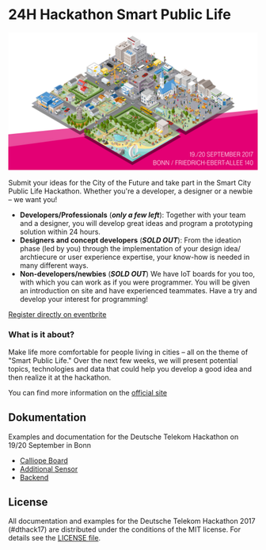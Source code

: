 # 24H Hackathon Smart Public Life

![24H Hackathon Smart Public Life](assets/hackathon_banner.jpg)

Submit your ideas for the City of the Future and take part in the Smart City Public Life Hackathon. Whether you're a developer, a designer or a newbie – we want you!

* **Developers/Professionals** (***only a few left***):
  Together with your team and a designer, you will develop great ideas and program a prototyping solution within 24 hours.
* **Designers and concept developers** (***SOLD OUT***):
  From the ideation phase (led by you) through the implementation of your design idea/ archtiecure or user experience expertise, your know-how is needed in many different ways.
* **Non-developers/newbies** (***SOLD OUT***)
  We have IoT boards for you too, with which you can work as if you were programmer. You will be given an introduction on site and have experienced teammates. Have a try and develop your interest for programming!

[Register directly on eventbrite](https://www.eventbrite.de/e/hackathon-smart-public-life-by-deutsche-telekom-tickets-35258968524)

### What is it about?
Make life more comfortable for people living in cities – all on the theme of "Smart Public Life." Over the next few weeks, we will present potential topics, technologies and data that could help you develop a good idea and then realize it at the hackathon.

You can find more information on the [official site](https://www.telekom.com/en/company/public-life-hackathon)

## Dokumentation
Examples and documentation for the Deutsche Telekom Hackathon on 19/20 September in Bonn

* [Calliope Board](documentation/calliope.md)
* [Additional Sensor](documentation/sensors.md)
* [Backend](documentation/backend.md)

## License
All documentation and examples for the Deutsche Telekom Hackathon 2017 (#dthack17) are distributed under the conditions of the MIT license. For details see the [LICENSE file](LICENSE).
